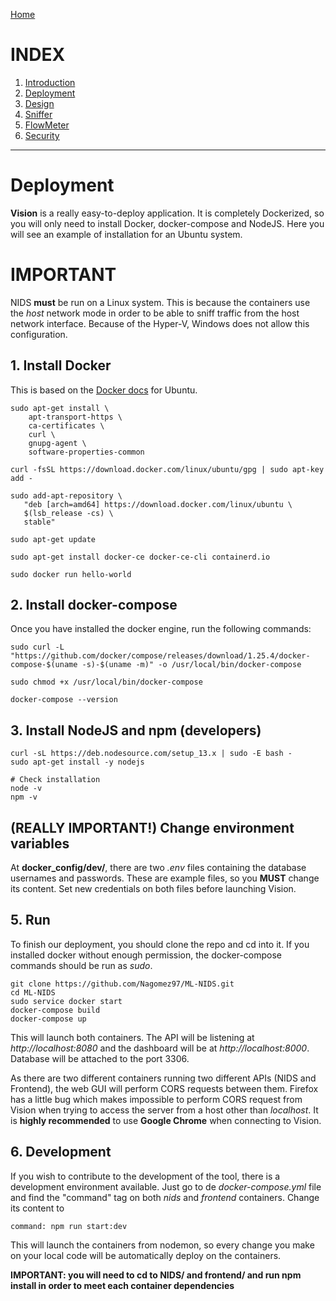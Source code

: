 [Home](https://nagomez97.github.io/ML-NIDS/)

# INDEX
1. [Introduction](documentation.md)
2. [Deployment](deployment.md)
3. [Design](design.md)
4. [Sniffer](sniffer.md)
5. [FlowMeter](flowmeter.md)
6. [Security](security.md)

---

# Deployment
**Vision** is a really easy-to-deploy application. It is completely Dockerized, so you will only need to install Docker, docker-compose and NodeJS. Here you will see an example of installation for an Ubuntu system.

# IMPORTANT
NIDS **must** be run on a Linux system. This is because the containers use the _host_ network mode in order to be able to sniff traffic from the host network interface. Because of the Hyper-V, Windows does not allow this configuration.

## 1. Install Docker
This is based on the [Docker docs](https://docs.docker.com/install/linux/docker-ce/ubuntu/) for Ubuntu. 

```
sudo apt-get install \
    apt-transport-https \
    ca-certificates \
    curl \
    gnupg-agent \
    software-properties-common

curl -fsSL https://download.docker.com/linux/ubuntu/gpg | sudo apt-key add -

sudo add-apt-repository \
   "deb [arch=amd64] https://download.docker.com/linux/ubuntu \
   $(lsb_release -cs) \
   stable"

sudo apt-get update

sudo apt-get install docker-ce docker-ce-cli containerd.io

sudo docker run hello-world

```

## 2. Install docker-compose
Once you have installed the docker engine, run the following commands:
```
sudo curl -L "https://github.com/docker/compose/releases/download/1.25.4/docker-compose-$(uname -s)-$(uname -m)" -o /usr/local/bin/docker-compose

sudo chmod +x /usr/local/bin/docker-compose

docker-compose --version
```

## 3. Install NodeJS and npm (developers)
```
curl -sL https://deb.nodesource.com/setup_13.x | sudo -E bash -
sudo apt-get install -y nodejs

# Check installation
node -v
npm -v
```

## (REALLY IMPORTANT!) Change environment variables
At **docker_config/dev/**, there are two _.env_ files containing the database usernames and passwords. These are example files, so you **MUST** change its content. Set new credentials on both files before launching Vision.

## 5. Run
To finish our deployment, you should clone the repo and cd into it. If you installed docker without enough permission, the docker-compose commands should be run as _sudo_.
```
git clone https://github.com/Nagomez97/ML-NIDS.git
cd ML-NIDS
sudo service docker start
docker-compose build
docker-compose up
```

This will launch both containers. The API will be listening at _http://localhost:8080_ and the dashboard will be at _http://localhost:8000_. Database will be attached to the port 3306.

As there are two different containers running two different APIs (NIDS and Frontend), the web GUI will perform CORS requests between them. Firefox has a little bug which makes impossible to perform CORS request from Vision when trying to access the server from a host other than *localhost*. It is **highly recommended** to use **Google Chrome** when connecting to Vision.

## 6. Development
If you wish to contribute to the development of the tool, there is a development environment available. Just go to de _docker-compose.yml_ file and find the "command" tag on both _nids_ and _frontend_ containers. Change its content to
```
command: npm run start:dev
```

This will launch the containers from nodemon, so every change you make on your local code will be automatically deploy on the containers. 

**IMPORTANT: you will need to cd to NIDS/ and frontend/ and run npm install in order to meet each container dependencies**